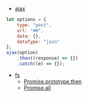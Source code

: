 - [ajax](blob/master/ajax.js)
```javascript
let options = {
	type: "post",
	url: "##",
	data: {},
	dataType: "json"
};
ajax(option)
	.then((response) => {})
  	.catch((e) => {});
```
- [fs](fs.js)
    - [Promise.prototype.then](fs-promise-example-1.js)
    - [Promise.all](fs-promise-example-2.js)

